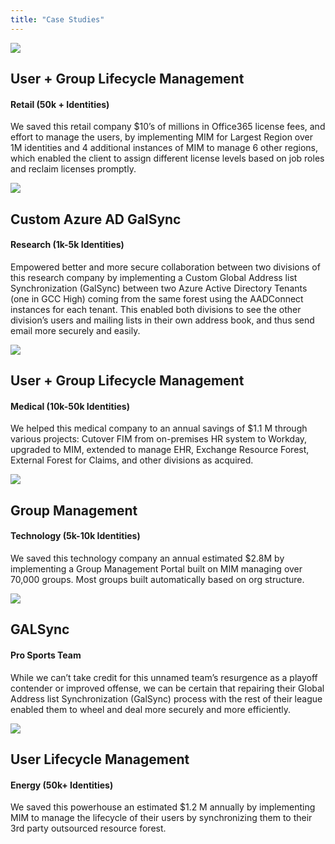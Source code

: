 ```yaml
---
title: "Case Studies"
---
```

![](retail.webp)

## User + Group Lifecycle Management
#### Retail (50k + Identities)

We saved this retail company $10’s of millions in Office365 license fees, and effort to manage the users, by implementing MIM for Largest Region over 1M identities and 4 additional instances of MIM to manage 6 other regions, which enabled the client to assign different license levels based on job roles and reclaim licenses promptly.

![](research.webp)

## Custom Azure AD GalSync

#### Research (1k-5k Identities)

Empowered better and more secure collaboration between two divisions of this research company by implementing a Custom Global Address list Synchronization (GalSync) between two Azure Active Directory Tenants (one in GCC High) coming from the same forest using the AADConnect instances for each tenant. This enabled both divisions to see the other division’s users and mailing lists in their own address book, and thus send email more securely and easily.

![](medical.webp)

## User + Group Lifecycle Management

#### Medical (10k-50k Identities)

We helped this medical company to an annual savings of $1.1 M through various projects:  Cutover FIM from on-premises HR system to Workday, upgraded to MIM, extended to manage EHR, Exchange Resource Forest, External Forest for Claims, and other divisions as acquired.

![](technology.webp)

## Group Management

#### Technology (5k-10k Identities)

We saved this technology company an annual estimated $2.8M by implementing a Group Management Portal built on MIM managing over 70,000 groups. Most groups built automatically based on org structure.

![](pro-sports.webp)

## GALSync
#### Pro Sports Team

While we can’t take credit for this unnamed team’s resurgence as a playoff contender or improved offense, we can be certain that repairing their Global Address list Synchronization (GalSync) process with the rest of their league enabled them to wheel and deal more securely and more efficiently.

![](energy.webp)

## User Lifecycle Management
#### Energy (50k+ Identities)

We saved this powerhouse an estimated $1.2 M annually by implementing MIM to manage the lifecycle of their users by synchronizing them to their 3rd party outsourced resource forest.